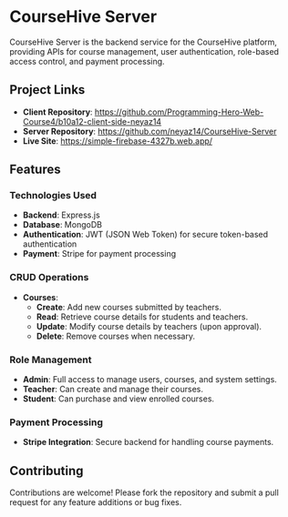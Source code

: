# CourseHive Server

CourseHive Server is the backend service for the CourseHive platform, providing APIs for course management, user authentication, role-based access control, and payment processing.


## Project Links
- **Client Repository**:  https://github.com/Programming-Hero-Web-Course4/b10a12-client-side-neyaz14
- **Server Repository**: https://github.com/neyaz14/CourseHive-Server
- **Live Site**: https://simple-firebase-4327b.web.app/


## Features



### Technologies Used
- **Backend**: Express.js
- **Database**: MongoDB
- **Authentication**: JWT (JSON Web Token) for secure token-based authentication
- **Payment**: Stripe for payment processing

### CRUD Operations
- **Courses**:
  - **Create**: Add new courses submitted by teachers.
  - **Read**: Retrieve course details for students and teachers.
  - **Update**: Modify course details by teachers (upon approval).
  - **Delete**: Remove courses when necessary.

### Role Management
- **Admin**: Full access to manage users, courses, and system settings.
- **Teacher**: Can create and manage their courses.
- **Student**: Can purchase and view enrolled courses.

### Payment Processing
- **Stripe Integration**: Secure backend for handling course payments.



## Contributing
Contributions are welcome! Please fork the repository and submit a pull request for any feature additions or bug fixes.



